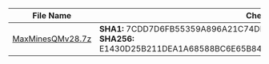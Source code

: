 |   File Name   | Checksum |
| ------------- | ------------- |
| <a href="https://github.com/lesongvi/MaxMinesQM/releases/download/v1.0.6.0/MaxMinesQMv28.7z">MaxMinesQMv28.7z</a>  | **SHA1:** 7CDD7D6FB55359A896A21C74DE6E8CA78D763710<br/>**SHA256:** E1430D25B211DEA1A68588BC6E65B8458AD404B5FC9C9A672461998F364F896B  |
